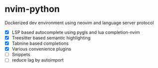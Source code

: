 # nvim-python

Dockerized dev environment using neovim and language server protocol

- [x] LSP based autocomplete using pygls and lua completion-nvim
- [x] Treesitter based semantic highlighting
- [x] Tabnine based completions
- [x] Various convenience plugins
- [ ] Snippets
- [ ] reduce lag by autoimport